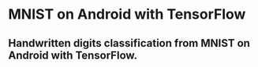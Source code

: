 # MNIST on Android with TensorFlow
## Handwritten digits classification from MNIST on Android with TensorFlow.  